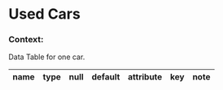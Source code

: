 # Used Cars

### Context:

Data Table for one car.

| name                | type          | null | default | attribute               | key     | note                                                                            |
| ------------------- | ------------- | ---- | ------- | ----------------------- | ------- | ------------------------------------------------------------------------------- |